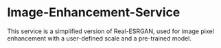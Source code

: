 # Image-Enhancement-Service

This service is a simplified version of Real-ESRGAN, used for image pixel enhancement with a user-defined scale and a pre-trained model.
